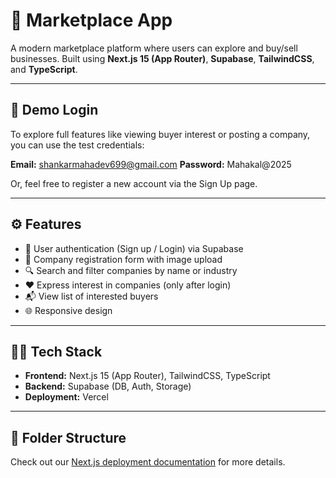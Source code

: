 # 🛒 Marketplace App

A modern marketplace platform where users can explore and buy/sell businesses. Built using **Next.js 15 (App Router)**, **Supabase**, **TailwindCSS**, and **TypeScript**.

---

## 🔐 Demo Login

To explore full features like viewing buyer interest or posting a company, you can use the test credentials:

**Email:** shankarmahadev699@gmail.com 
**Password:** Mahakal@2025

Or, feel free to register a new account via the Sign Up page.

---

## ⚙️ Features

- 🔐 User authentication (Sign up / Login) via Supabase
- 📜 Company registration form with image upload
- 🔍 Search and filter companies by name or industry
- ❤️ Express interest in companies (only after login)
- 📬 View list of interested buyers
- 🌐 Responsive design

---

## 🧑‍💻 Tech Stack

- **Frontend:** Next.js 15 (App Router), TailwindCSS, TypeScript
- **Backend:** Supabase (DB, Auth, Storage)
- **Deployment:** Vercel

---

## 📂 Folder Structure


Check out our [Next.js deployment documentation](https://nextjs.org/docs/app/building-your-application/deploying) for more details.
